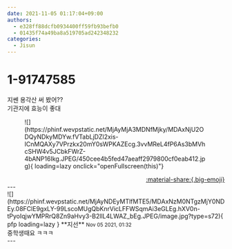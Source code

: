 ```yaml
---
date: 2021-11-05 01:17:04+09:00
authors:
  - e328ff88dcfb0934400ff59fb93befb0
  - 01435f74a49ba8a519705ad242348232
categories:
  - Jisun
---
```


# 1-91747585

<div class="post-container" markdown="1">
<div class="content-container md-sidebar__scrollwrap" markdown="1">

지쎈 용각산 써 봤어??<br>기관지에 효능이 좋대
<figure markdown="1">
![](https://phinf.wevpstatic.net/MjAyMjA3MDNfMjky/MDAxNjU2ODQyNDkyMDYw.fVTabLjDZl2xis-ICnMQAXy7VPrzkx20mY0sWPKAZEcg.3vvMReL4fP6As3bMVhcSHW4v5JCbkFWrZ-4bANP16Ikg.JPEG/450cee4b5fed47aeaff2979800cf0eab412.jpg){ loading=lazy onclick="openFullscreen(this)"}
</figure>


</div>
</div>

<div style="text-align: right;" markdown="1">
<a href="https://weverse.io/fromis9/fanpost/1-91747585" style="text-align: right;">:material-share:{.big-emoji}</a>
</div>
---

<div class="comments-container md-sidebar__scrollwrap" markdown="1">
<div class="comment" markdown="1">
<div class='id-container' markdown="1">
![](https://phinf.wevpstatic.net/MjAyNDEyMTlfMTE5/MDAxNzM0NTgzMjY0NDEy.08FClE9gxLY-99LscoMUgQbKnrVicLFFWSqmAi3eGLEg.hXV0n-tPyoIqjwYMPRrQ8Zn9aHvy3-B2llL4LWAZ_bEg.JPEG/image.jpg?type=s72){ pfp loading=lazy }
**<span class="artist">지선</span>** <small>Nov 05 2021, 01:32</small><br>
</div>
<div class='comment-body' markdown="1">
중학생때요 ㅋㅋㅋ
</div>
</div>
</div>
---
